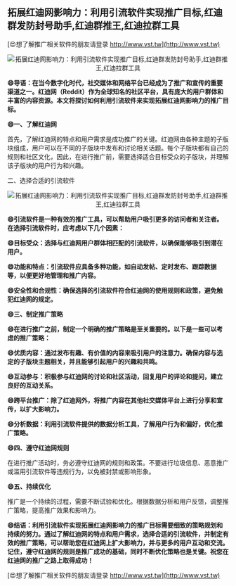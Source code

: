 ## **拓展红迪网影响力：利用引流软件实现推广目标,红迪群发防封号助手,红迪群推王,红迪拉群工具**

[😍想了解推广相关软件的朋友请登录 http://www.vst.tw](http://www.vst.tw)

 <center><img src="https://vst.tw/MP4/tuiguang/png/1.png" alt="拓展红迪网影响力：利用引流软件实现推广目标,红迪群发防封号助手,红迪群推王,红迪拉群工具"></center>

**😄导语：在当今数字化时代，社交媒体和网络平台已经成为了推广和宣传的重要渠道之一。红迪网（Reddit）作为全球知名的社区平台，具有庞大的用户群体和丰富的内容资源。本文将探讨如何利用引流软件来实现拓展红迪网影响力的推广目标。**

**😄一、了解红迪网**

首先，了解红迪网的特点和用户需求是成功推广的关键。红迪网由各种主题的子版块组成，用户可以在不同的子版块中发布和讨论相关话题。每个子版块都有自己的规则和社区文化，因此，在进行推广前，需要选择适合目标受众的子版块，并理解该子版块的用户行为和兴趣。

二、选择合适的引流软件

 <center><img src="https://vst.tw/MP4/tuiguang/png/7.png" alt="拓展红迪网影响力：利用引流软件实现推广目标,红迪群发防封号助手,红迪群推王,红迪拉群工具"></center>

**😄引流软件是一种有效的推广工具，可以帮助用户吸引更多的访问者和关注者。在选择引流软件时，应考虑以下几个因素：**

**😄目标受众：选择与红迪网用户群体相匹配的引流软件，以确保能够吸引到潜在用户。**

**😄功能和特点：引流软件应具备多种功能，如自动发帖、定时发布、跟踪数据等，以便更好地管理和推广内容。**

**😄安全性和合规性：确保选择的引流软件符合红迪网的使用规则和政策，避免触犯红迪网的规定。**

**😄三、制定推广策略**

**😄在进行推广之前，制定一个明确的推广策略是至关重要的。以下是一些可以考虑的推广策略：**

**😄优质内容：通过发布有趣、有价值的内容来吸引用户的注意力。确保内容与选定的子版块主题相关，并且能够引起用户的兴趣和共鸣。**

**😄互动参与：积极参与红迪网的讨论和社区活动，回复用户的评论和提问，建立良好的互动关系。**

**😄跨平台推广：除了红迪网外，将推广内容在其他社交媒体平台上进行分享和宣传，以扩大影响力。**

**😄分析数据：利用引流软件提供的数据分析工具，了解用户行为和偏好，优化推广策略。**

**😄四、遵守红迪网规则**

在进行推广活动时，务必遵守红迪网的规则和政策。不要进行垃圾信息、恶意推广或滥用引流软件等违规行为，以免被封禁或影响形象。

**😄五、持续优化**

推广是一个持续的过程，需要不断试验和优化。根据数据分析和用户反馈，调整推广策略，提高推广效果和影响力。

**😄结语：利用引流软件实现拓展红迪网影响力的推广目标需要细致的策略规划和持续的努力。通过了解红迪网的特点和用户需求，选择合适的引流软件，并制定有效的推广策略，可以帮助您在红迪网上扩大影响力，并与更多的用户互动和交流。记住，遵守红迪网的规则是推广成功的基础，同时不断优化策略也是关键。祝您在红迪网的推广之路上取得成功！**

[😍想了解推广相关软件的朋友请登录 http://www.vst.tw](http://www.vst.tw)




